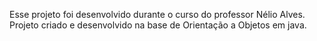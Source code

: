 Esse projeto foi desenvolvido durante o curso do professor Nélio Alves.
Projeto criado e desenvolvido na base de Orientação a Objetos em java.
